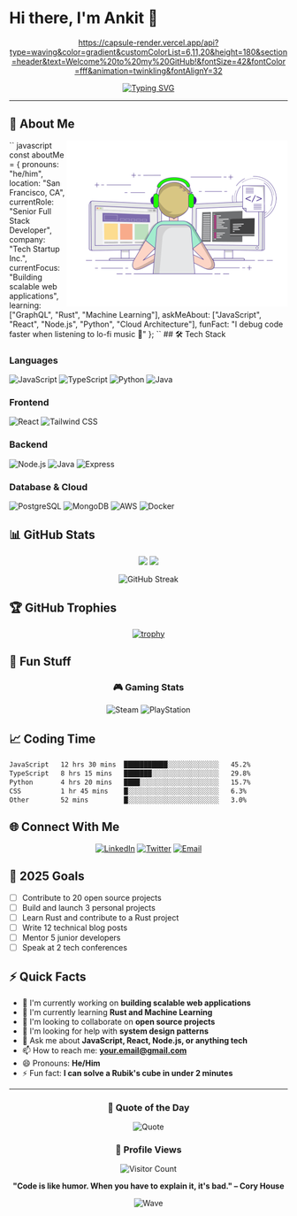 # Hi there, I'm Ankit 👋

<div align="center">

https://capsule-render.vercel.app/api?type=waving&color=gradient&customColorList=6,11,20&height=180&section=header&text=Welcome%20to%20my%20GitHub!&fontSize=42&fontColor=fff&animation=twinkling&fontAlignY=32

</div>

<div align="center">

[![Typing SVG](https://readme-typing-svg.demolab.com?font=Fira+Code&size=22&duration=3000&pause=1000&color=58A6FF&center=true&vCenter=true&width=600&lines=Full+Stack+Developer;Open+Source+Enthusiast;Problem+Solver;Always+Learning+New+Things)](https://git.io/typing-svg)

</div>

---

## 🚀 About Me

<img align="right" alt="Coding" width="400" src="https://raw.githubusercontent.com/devSouvik/devSouvik/master/gif3.gif">
``
javascript
const aboutMe = {
    pronouns: "he/him",
    location: "San Francisco, CA",
    currentRole: "Senior Full Stack Developer",
    company: "Tech Startup Inc.",
    currentFocus: "Building scalable web applications",
    learning: ["GraphQL", "Rust", "Machine Learning"],
    askMeAbout: ["JavaScript", "React", "Node.js", "Python", "Cloud Architecture"],
    funFact: "I debug code faster when listening to lo-fi music 🎵"
};
``
## 🛠️ Tech Stack

### Languages
![JavaScript](https://img.shields.io/badge/-JavaScript-F7DF1E?style=flat-square&logo=javascript&logoColor=black)
![TypeScript](https://img.shields.io/badge/-TypeScript-3178C6?style=flat-square&logo=typescript&logoColor=white)
![Python](https://img.shields.io/badge/-Python-3776AB?style=flat-square&logo=python&logoColor=white)
![Java](https://img.shields.io/badge/-Java-ED8B00?style=flat-square&logo=java&logoColor=white)

### Frontend
![React](https://img.shields.io/badge/-React-61DAFB?style=flat-square&logo=react&logoColor=black)
![Tailwind CSS](https://img.shields.io/badge/-Tailwind_CSS-38B2AC?style=flat-square&logo=tailwind-css&logoColor=white)

### Backend
![Node.js](https://img.shields.io/badge/-Node.js-339933?style=flat-square&logo=node.js&logoColor=white)
![Java](https://img.shields.io/badge/-Java-ED8B00?style=flat-square&logo=java&logoColor=white)
![Express](https://img.shields.io/badge/-Express-000000?style=flat-square&logo=express&logoColor=white)

### Database & Cloud
![PostgreSQL](https://img.shields.io/badge/-PostgreSQL-336791?style=flat-square&logo=postgresql&logoColor=white)
![MongoDB](https://img.shields.io/badge/-MongoDB-47A248?style=flat-square&logo=mongodb&logoColor=white)
![AWS](https://img.shields.io/badge/-AWS-232F3E?style=flat-square&logo=amazon-aws&logoColor=white)
![Docker](https://img.shields.io/badge/-Docker-2496ED?style=flat-square&logo=docker&logoColor=white)

## 📊 GitHub Stats

<div align="center">

<img height="180em" src="https://github-readme-stats.vercel.app/api?username=ank-pandey&show_icons=true&theme=tokyonight&include_all_commits=true&count_private=true"/>
<img height="180em" src="https://github-readme-stats.vercel.app/api/top-langs/?username=ank-pandey&layout=compact&langs_count=8&theme=tokyonight"/>

</div>

<div align="center">

![GitHub Streak](https://github-readme-streak-stats.herokuapp.com/?user=yourusername&theme=tokyonight)

</div>

## 🏆 GitHub Trophies

<div align="center">

[![trophy](https://github-profile-trophy.vercel.app/?username=ank-pandey&theme=onedark&column=7)](https://github.com/ryo-ma/github-profile-trophy)

</div>

<!--END_SECTION:activity-->

## 🌟 Fun Stuff

<div align="center">

### 🎮 Gaming Stats
![Steam](https://img.shields.io/badge/-Steam-000000?style=flat-square&logo=steam&logoColor=white)
![PlayStation](https://img.shields.io/badge/-PlayStation-003791?style=flat-square&logo=playstation&logoColor=white)

</div>

## 📈 Coding Time

<!--START_SECTION:waka-->
```text
JavaScript   12 hrs 30 mins  ███████████░░░░░░░░░░░░░   45.2%
TypeScript   8 hrs 15 mins   ███████░░░░░░░░░░░░░░░░░   29.8%
Python       4 hrs 20 mins   ████░░░░░░░░░░░░░░░░░░░░   15.7%
CSS          1 hr 45 mins    █░░░░░░░░░░░░░░░░░░░░░░░   6.3%
Other        52 mins         █░░░░░░░░░░░░░░░░░░░░░░░   3.0%
```
<!--END_SECTION:waka-->

## 🌐 Connect With Me

<div align="center">

[![LinkedIn](https://img.shields.io/badge/-LinkedIn-0077B5?style=for-the-badge&logo=linkedin&logoColor=white)](https://linkedin.com/in/yourprofile)
[![Twitter](https://img.shields.io/badge/-Twitter-1DA1F2?style=for-the-badge&logo=twitter&logoColor=white)](https://twitter.com/yourusername)
[![Email](https://img.shields.io/badge/-Email-D14836?style=for-the-badge&logo=gmail&logoColor=white)](mailto:ankitkp7@gmail.com)

</div>

## 🎯 2025 Goals

- [ ] Contribute to 20 open source projects
- [ ] Build and launch 3 personal projects
- [ ] Learn Rust and contribute to a Rust project
- [ ] Write 12 technical blog posts
- [ ] Mentor 5 junior developers
- [ ] Speak at 2 tech conferences

## ⚡ Quick Facts

- 🔭 I'm currently working on **building scalable web applications**
- 🌱 I'm currently learning **Rust and Machine Learning**
- 👯 I'm looking to collaborate on **open source projects**
- 🤔 I'm looking for help with **system design patterns**
- 💬 Ask me about **JavaScript, React, Node.js, or anything tech**
- 📫 How to reach me: **your.email@gmail.com**
- 😄 Pronouns: **He/Him**
- ⚡ Fun fact: **I can solve a Rubik's cube in under 2 minutes**

---

<div align="center">

### 💫 Quote of the Day
![Quote](https://quotes-github-readme.vercel.app/api?type=horizontal&theme=tokyonight)

### 👀 Profile Views
![Visitor Count](https://profile-counter.glitch.me/ankit-pandey/count.svg)

**"Code is like humor. When you have to explain it, it's bad." – Cory House**

</div>

<div align="center">

![Wave](https://raw.githubusercontent.com/mayhemantt/mayhemantt/Update/svg/Bottom.svg)

</div>
